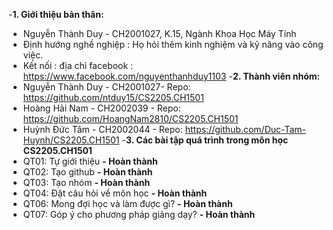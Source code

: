 -**1. Giới thiệu bản thân:**
- Nguyễn Thành Duy - CH2001027, K.15, Ngành Khoa Học Máy Tính
- Định hướng nghề nghiệp : Họ hỏi thêm kinh nghiệm và kỹ năng vào công việc.
- Kết nối : địa chỉ facebook : https://www.facebook.com/nguyenthanhduy1103
-**2. Thành viên nhóm:**
- Nguyễn Thành Duy - CH2001027- Repo: https://github.com/ntduy15/CS2205.CH1501
- Hoàng Hải Nam - CH2002039 - Repo: https://github.com/HoangNam2810/CS2205.CH1501
- Huỳnh Đức Tâm - CH2002044 - Repo: https://github.com/Duc-Tam-Huynh/CS2205.CH1501
-**3. Các bài tập quá trình trong môn học CS2205.CH1501**
- QT01: Tự giới thiệu **- Hoàn thành**
- QT02: Tạo github **- Hoàn thành**
- QT03: Tạo nhóm **- Hoàn thành**
- QT04: Đặt câu hỏi về môn học **- Hoàn thành**
- QT06: Mong đợi học và làm được gì? **- Hoàn thành**
- QT07: Góp ý cho phương pháp giảng dạy? **- Hoàn thành**
